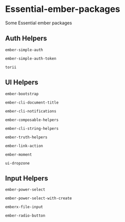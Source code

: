 # Essential-ember-packages
Some Essential ember packages

## Auth Helpers
```
ember-simple-auth
```
```
ember-simple-auth-token
```
```
torii
```

## UI Helpers
```
ember-bootstrap
```
```
ember-cli-document-title
```
```
ember-cli-notifications
```
```
ember-composable-helpers
```
```
ember-cli-string-helpers
```
```
ember-truth-helpers
```
```
ember-link-action
```
```
ember-moment
```
```
ui-dropzone
```


## Input Helpers
```
ember-power-select
```
```
ember-power-select-with-create
```
```
emberx-file-input
```
```
ember-radio-button
```
